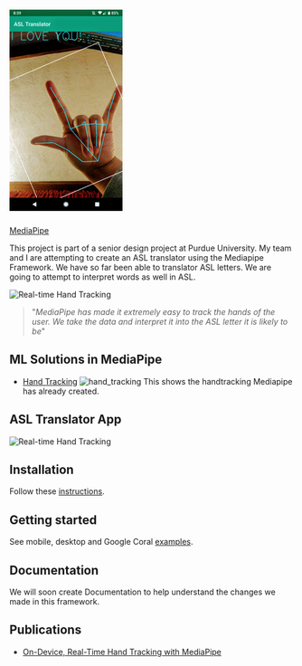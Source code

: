 ![ASL Translator](mediapipe/docs/images/ASL_Translator_small.png?raw=true "ASL Translator on App")
=======================================================================

[MediaPipe](http://mediapipe.dev)

This project is part of a senior design project at Purdue University. My team and I are attempting to create an ASL translator using the Mediapipe Framework. We have so far been able to translator ASL letters. We are going to attempt to interpret words as well in ASL.

![Real-time Hand Tracking](mediapipe/docs/images/mobile/hand_tracking_android_gpu.gif)

> "<em>MediaPipe has made it extremely easy to track the hands of the user. We take the data and interpret it into the ASL letter it is likely to be</em>"

## ML Solutions in MediaPipe

* [Hand Tracking](mediapipe/docs/hand_tracking_mobile_gpu.md)
![hand_tracking](mediapipe/docs/images/mobile/hand_tracking_3d_android_gpu_small.gif)
This shows the handtracking Mediapipe has already created.

## ASL Translator App
![Real-time Hand Tracking](mediapipe/docs/images/ASL.gif)
## Installation
Follow these [instructions](mediapipe/docs/install.md).

## Getting started
See mobile, desktop and Google Coral [examples](mediapipe/docs/examples.md).

## Documentation
We will soon create Documentation to help understand the changes we made in this framework.

## Publications
* [On-Device, Real-Time Hand Tracking with MediaPipe](https://ai.googleblog.com/2019/08/on-device-real-time-hand-tracking-with.html)


